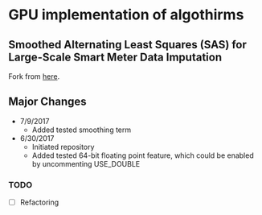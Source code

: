 
# GPU implementation of algothirms
## Smoothed Alternating Least Squares (SAS) for Large-Scale Smart Meter Data Imputation
Fork from [here](https://github.com/cuMF/cumf_als).

## Major Changes

* 7/9/2017
  * Added tested smoothing term
* 6/30/2017
  * Initiated repository
  * Added tested 64-bit floating point feature, which could be enabled by uncommenting USE_DOUBLE

### TODO
- [ ] Refactoring
